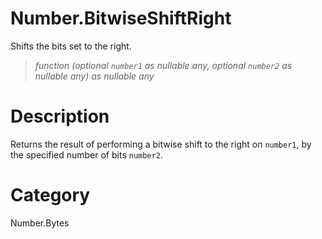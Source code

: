 ﻿# Number.BitwiseShiftRight
Shifts the bits set to the right.
> _function (optional <code>number1</code> as nullable any, optional <code>number2</code> as nullable any) as nullable any_
# Description 
Returns the result of performing a bitwise shift to the right on <code>number1</code>, by the specified number of bits <code>number2</code>.
# Category 
Number.Bytes

